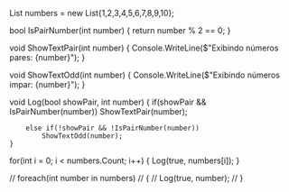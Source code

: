 List<int> numbers = new List<int>{1,2,3,4,5,6,7,8,9,10};

bool IsPairNumber(int number)
    {
        return number % 2 == 0;
    }

void ShowTextPair(int number)
    {
        Console.WriteLine($"Exibindo números pares: {number}");
    }

void ShowTextOdd(int number)
    {
        Console.WriteLine($"Exibindo números impar: {number}");
    }

void Log(bool showPair, int number)
    {
        if(showPair && IsPairNumber(number))
            ShowTextPair(number);

        else if(!showPair && !IsPairNumber(number))
            ShowTextOdd(number);
    }

for(int i = 0; i < numbers.Count; i++)
    {
        Log(true, numbers[i]);
    }

// foreach(int number in numbers)
//     {
//         Log(true, number);
//     }